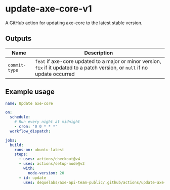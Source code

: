 # update-axe-core-v1

A GitHub action for updating axe-core to the latest stable version.

## Outputs

| Name          | Description                                                                                                            |
| --------------| ---------------------------------------------------------------------------------------------------------------------- |
| `commit-type` | `feat` if axe-core updated to a major or minor version, `fix` if it updated to a patch version, or `null` if no update occurred |

## Example usage

```yaml
name: Update axe-core

on:
  schedule:
    # Run every night at midnight
    - cron: '0 0 * * *'
  workflow_dispatch:

jobs:
  build:
    runs-on: ubuntu-latest
    steps:
      - uses: actions/checkout@v4
      - uses: actions/setup-node@v3
        with:
          node-version: 20
      - id: update
        uses: dequelabs/axe-api-team-public/.github/actions/update-axe-core-v1@main
```
